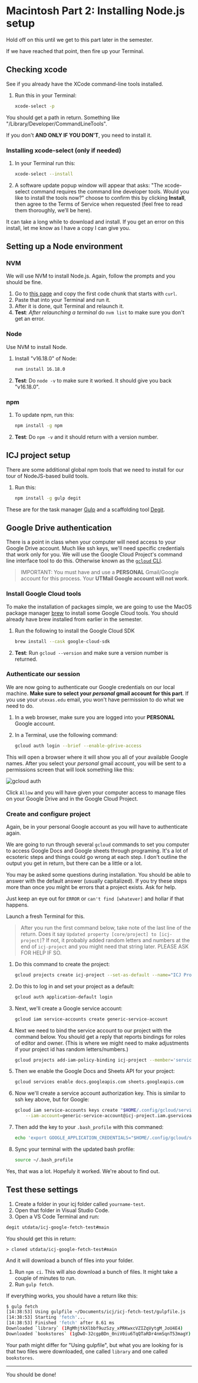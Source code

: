 # Macintosh Part 2: Installing Node.js setup

Hold off on this until we get to this part later in the semester.

If we have reached that point, then fire up your Terminal.

## Checking xcode

See if you already have the XCode command-line tools installed.

1. Run this in your Terminal:

    ```bash
    xcode-select -p
    ```

You should get a path in return. Something like "/Library/Developer/CommandLineTools".

If you don't **AND ONLY IF YOU DON'T**, you need to install it.

### Installing xcode-select (only if needed)

1. In your Terminal run this:

    ```bash
    xcode-select --install
    ```

2. A software update popup window will appear that asks: "The xcode-select command requires the command line developer tools. Would you like to install the tools now?" choose to confirm this by clicking **Install**, then agree to the Terms of Service when requested (feel free to read them thoroughly, we’ll be here).

It can take a long while to download and install. If you get an error on this install, let me know as I have a copy I can give you.

## Setting up a Node environment

### NVM

We will use NVM to install Node.js. Again, follow the prompts and you should be fine.

1. Go to [this page](https://github.com/nvm-sh/nvm#install--update-script) and copy the first code chunk that starts with `curl`.
2. Paste that into your Terminal and run it.
3. After it is done, quit Terminal and relaunch it.
4. **Test**: _After relaunching a terminal_ do `nvm list` to make sure you don't get an error.

### Node

Use NVM to install Node.

1. Install "v16.18.0" of Node:

    ```bash
    nvm install 16.18.0
    ```

2. **Test**: Do `node -v` to make sure it worked. It should give you back "v16.18.0".

### npm

1. To update npm, run this:

    ```bash
    npm install -g npm
    ```

2. **Test**: Do `npm -v` and it should return with a version number.

## ICJ project setup

There are some additional global npm tools that we need to install for our tour of NodeJS-based build tools.

1. Run this:

    ```bash
    npm install -g gulp degit
    ```

These are for the task manager [Gulp](https://gulpjs.com/) and a scaffolding tool [Degit](https://www.npmjs.com/package/degit).

## Google Drive authentication

There is a point in class when your computer will need access to your Google Drive account. Much like ssh keys, we'll need specific credentials that work only for you. We will use the Google Cloud Project's command line interface tool to do this.
Otherwise known as the [`gcloud` CLI](https://cloud.google.com/sdk/gcloud).

> IMPORTANT: You must have and use a **PERSONAL** Gmail/Google account for this process. Your **UTMail Google account will not work**.

### Install Google Cloud tools

To make the installation of packages simple, we are going to use the MacOS package manager [brew](https://brew.sh/) to install some Google Cloud tools. You should already have brew installed from earlier in the semester.

1. Run the following to install the Google Cloud SDK

    ```bash
    brew install --cask google-cloud-sdk
    ```

2. **Test**: Run `gcloud --version` and make sure a version number is returned.

### Authenticate our session

We are now going to authenticate our Google credentials on our local machine. **Make sure to select your _personal_ gmail account for this part**. If you use your `utexas.edu` email, you won't have permission to do what we need to do.

1. In a web browser, make sure you are logged into your **PERSONAL** Google account.
1. In a Terminal, use the following command:

    ```bash
    gcloud auth login --brief --enable-gdrive-access
    ```

This will open a browser where it will show you all of your available Google names. After you select your _personal_ gmail account, you will be sent to a permissions screen that will look something like this:

![gcloud auth](images/gcloud_cli_permissions.png)

Click `Allow` and you will have given your computer access to manage files on your Google Drive and in the Google Cloud Project.

### Create and configure project

Again, be in your personal Google account as you will have to authenticate again.

We are going to run through several `gcloud` commands to set you computer to access Google Docs and Google sheets through programing. It's a lot of ecsoteric steps and things could go wrong at each step. I don't outline the output you get in return, but there can be a little or a lot.

You may be asked some questions during installation. You should be able to answer with the default answer (usually capitalized). If you try these steps more than once you might be errors that a project exists. Ask for help.

Just keep an eye out for `ERROR` or `can't find [whatever]` and hollar if that happens.

Launch a fresh Terminal for this.

> After you run the first command below, take note of the last line of the return. Does it say `Updated property [core/project] to [icj-project]`? If not, it probably added random letters and numbers at the end of `icj-project` and you might need that string later. PLEASE ASK FOR HELP IF SO.

1. Do this command to create the project:

    ```bash
    gcloud projects create icj-project --set-as-default --name="ICJ Project"
    ```

1. Do this to log in and set your project as a default:

    ```bash
    gcloud auth application-default login
    ```

1. Next, we'll create a Google service account:

    ```bash
    gcloud iam service-accounts create generic-service-account
    ```

1. Next we need to bind the service account to our project with the command below. You should get a reply that reports bindings for roles of editor and owner. (This is where we might need to make adjustments if your project id has random letters/numbers.)

    ```bash
    gcloud projects add-iam-policy-binding icj-project --member='serviceAccount:generic-service-account@icj-project.iam.gserviceaccount.com' --role='roles/editor'
    ```

1. Then we enable the Google Docs and Sheets API for your project:

    ```bash
    gcloud services enable docs.googleapis.com sheets.googleapis.com
    ```

1. Now we'll create a service account authorization key. This is similar to ssh key above, but for Google:

    ```bash
    gcloud iam service-accounts keys create "$HOME/.config/gcloud/service_account_key.json" \
        --iam-account=generic-service-account@icj-project.iam.gserviceaccount.com
    ```

1. Then add the key to your `.bash_profile` with this commaned:

    ```bash
    echo 'export GOOGLE_APPLICATION_CREDENTIALS="$HOME/.config/gcloud/service_account_key.json"' >>~/.bash_profile
    ```

1. Sync your terminal with the updated bash profile:

    ```bash
    source ~/.bash_profile
    ```

Yes, that was a lot. Hopefuly it worked. We're about to find out.

## Test these settings

1. Create a folder in your icj folder called `yourname-test`.
2. Open that folder in Visual Studio Code.
3. Open a VS Code Terminal and run:

```bash
degit utdata/icj-google-fetch-test#main
```

You should get this in return:

`> cloned utdata/icj-google-fetch-test#main`

And it will download a bunch of files into your folder.

1. Run `npm ci`. This will also download a bunch of files. It might take a couple of minutes to run.
2. Run `gulp fetch`.

If everything works, you should have a return like this:

``` bash
$ gulp fetch
[14:38:53] Using gulpfile ~/Documents/icj/icj-fetch-test/gulpfile.js
[14:38:53] Starting 'fetch'...
[14:38:53] Finished 'fetch' after 8.61 ms
Downloaded `library` (1RgMhjtkXlbbf9uzSzy_xPRKwxcVZIZqVytgM_JoU4E4)
Downloaded `bookstores` (1gDwO-32cgpBDn_0niV0iu6TqQTaRDr4nmSqnT53magY)
```

Your path might differ for "Using gulpfile", but what you are looking for is that two files were downloaded, one called `library` and one called `bookstores`.

---

You should be done!
